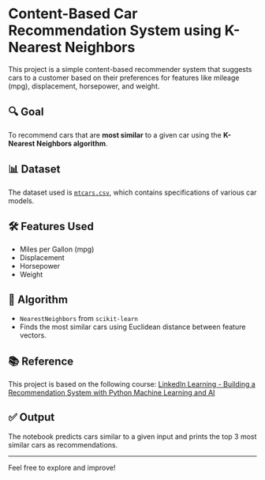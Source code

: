 #  Content-Based Car Recommendation System using K-Nearest Neighbors

This project is a simple content-based recommender system that suggests cars to a customer based on their preferences for features like mileage (mpg), displacement, horsepower, and weight.

## 🔍 Goal

To recommend cars that are **most similar** to a given car using the **K-Nearest Neighbors algorithm**.

## 📊 Dataset

The dataset used is [`mtcars.csv`](https://www.rdocumentation.org/packages/datasets/versions/3.6.2/topics/mtcars), which contains specifications of various car models.

## 🛠 Features Used

- Miles per Gallon (mpg)
- Displacement
- Horsepower
- Weight

## 🤖 Algorithm

- `NearestNeighbors` from `scikit-learn`
- Finds the most similar cars using Euclidean distance between feature vectors.

## 📚 Reference

This project is based on the following course:
[LinkedIn Learning - Building a Recommendation System with Python Machine Learning and AI](https://www.linkedin.com/learning/building-a-recommendation-system-with-python-machine-learning-and-ai)

## ✅ Output

The notebook predicts cars similar to a given input and prints the top 3 most similar cars as recommendations.

---

Feel free to explore and improve!

